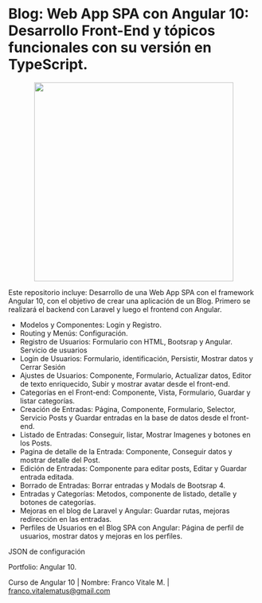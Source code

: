 # Blog: Web App SPA con Angular 10: Desarrollo Front-End y tópicos funcionales con su versión en TypeScript.

<p align="center"><img src="https://user-images.githubusercontent.com/66401629/88130018-7c15c580-cba7-11ea-8185-554107b23390.png" width="400"></p>

<p align="center">

</p>

Este repositorio incluye: Desarrollo de una Web App SPA con el framework Angular 10, con el objetivo de crear una aplicación de un Blog. Primero se realizará el backend con Laravel y luego el frontend con Angular.

- Modelos y Componentes: Login y Registro.
- Routing y Menús: Configuración.
- Registro de Usuarios: Formulario con HTML, Bootsrap y Angular. Servicio de usuarios
- Login de Usuarios: Formulario, identificación, Persistir, Mostrar datos y Cerrar Sesión
- Ajustes de Usuarios: Componente, Formulario, Actualizar datos, Editor de texto enriquecido, Subir y mostrar avatar desde el front-end.
- Categorías en el Front-end: Componente, Vista, Formulario, Guardar y listar categorías.
- Creación de Entradas: Página, Componente, Formulario, Selector, Servicio Posts y Guardar entradas en la base de datos desde el front-end.
- Listado de Entradas: Conseguir, listar, Mostrar Imagenes y botones en los Posts.
- Pagina de detalle de la Entrada: Componente, Conseguir datos y mostrar detalle del Post.
- Edición de Entradas: Componente para editar posts, Editar y Guardar entrada editada.
- Borrado de Entradas: Borrar entradas y Modals de Bootsrap 4.
- Entradas y Categorías: Metodos, componente de listado, detalle y botones  de categorías.
- Mejoras en el blog de Laravel y Angular: Guardar rutas, mejoras redirección en las entradas.
- Perfiles de Usuarios en el Blog SPA con Angular: Página de perfil de usuarios, mostrar datos y mejoras en los perfiles.

JSON de configuración

Portfolio: Angular 10.

Curso de Angular 10 | Nombre: Franco Vitale M. | franco.vitalematus@gmail.com
